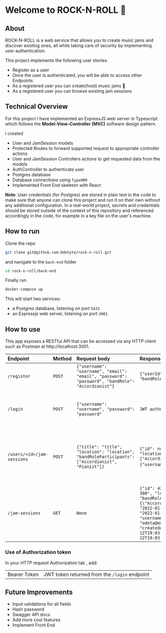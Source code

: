 # Welcome to ROCK-N-ROLL 🎼

## About

ROCK-N-ROLL is a web service that allows you to create music jams and discover existing ones, all while taking care of security by implementing user authentication.

This project implements the following user stories:

- Register as a user
- Once the user is authenticated, you will be able to access other Endpoints
- As a registered user you can create(host) music jams 🎸
- As a registered user you can browse existing jam sessions

## Technical Overview

For this project I have implemented an ExpressJS web server in Typescript which follows the **Model-View-Controller (MVC)** software design pattern.

I created

- User and JamSession models
- Protected Routes to forward supported request to appropriate controller actions
- User and JamSession Controllers actions to get requested data from the models
- AuthController to authenticate user
- Postgres database
- Database connections using `TypeORM`
- Implemented Front End skeleton with React

<!-- - Views(templates) would be needed to add in a future, as for now it is in a form of json. -->

**Note**: User credentials (for Postgres) are stored in plain text in the code to make sure that anyone can clone this project and run it on their own without any additional configuration. In a real-world project, secrets and credentials should be stored outside of the context of this repository and referenced accordingly in the code, for example in a key file on the user's machine.

## How to run

Clone the repo

```bash
git clone git@github.com:Odetyte/rock-n-roll.git
```

and navigate to the `back-end` folder

```bash
cd rock-n-roll/back-end
```

Finally run

```bash
docker-compose up
```

This will start two services:

- a Postgres database, listening on port `5432`
- an Expressjs web server, listening on port `3001`

## How to use

This app exposes a RESTful API that can be accessed via any HTTP client such as Postman at http://localhost:3001.

| Endpoint                   | Method | Request body                                                                                      | Response                                                                                                                                                                                                                                                                                                                                                                                                  | Description                                                                                                                                                                             |
| :------------------------- | :----- | :------------------------------------------------------------------------------------------------ | :-------------------------------------------------------------------------------------------------------------------------------------------------------------------------------------------------------------------------------------------------------------------------------------------------------------------------------------------------------------------------------------------------------- | :-------------------------------------------------------------------------------------------------------------------------------------------------------------------------------------- |
| `/register`                | `POST` | `{"username": "username", "email": "email", "password": "password", "bandRole": "Accordionist"}`  | `{"userId": number, "username": "username", "bandRole": "Accordionist"}`                                                                                                                                                                                                                                                                                                                                  | Register with a username, email, password and bandRole                                                                                                                                  |
| `/login`                   | `POST` | `{"username": "username", "password": "password"`                                                 | `JWT authorization-token`                                                                                                                                                                                                                                                                                                                                                                                 | Login with a username and password. Copy the returned auth token to use with the following endpoints                                                                                    |
| `/users/<id>/jam-sessions` | `POST` | `{"title": "title", "location": "location", "bandRoleParticipants": ["Accordionist", "Pianist"]}` | `{"id": number, "title": "title", "location": "location", "bandRoleParticipants": ["Accordionist", "Pianist"], "host":{"username": "username"}`,                                                                                                                                                                                                                                                          | Create a jam session for a user specified by their `id` with a `title`, `location` and `bandRoleParticipants`. Use the auth token in your request Headers that was returned by `/login` |
| `/jam-sessions`            | `GET`  | `None`                                                                                            | `{"id": 42, "title": "Private Jam Session No 300", "location": "Spandau", "bandRoleParticipants": "{\"Accordionist\",\"Vocalist\"}","createdAt": "2022-01-12T19:39:51.351Z", "updatedAt": "2022-01-12T19:39:51.351Z", "host": {"id": 1, "username": "odeta", "email": "odeta@email.com", "bandRole": "Vocalist", "createdAt": "2022-01-12T19:03:57.708Z","updatedAt": "2022-01-12T19:03:57.708Z"},{...}}` | Get a list of jam sessions with their respective properties. Use the auth token in your request Headers that was returned by `/login`                                                   |

### Use of Authorization token

In your HTTP request Authorization tab , add:

|              |                                               |
| :----------- | :-------------------------------------------- |
| Bearer Token | JWT token returned from the `/login` endpoint |

## Future Improvements

- Input validations for all fields
- Hash password
- Swagger API docs
- Add more cool features
- Implement Front End
